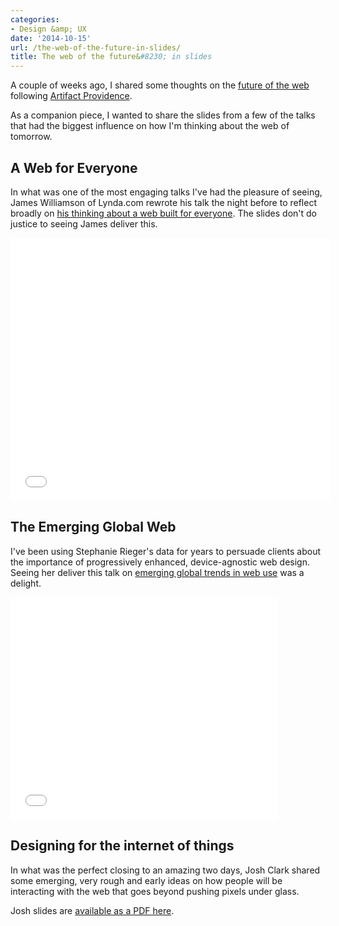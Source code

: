 ```yaml
---
categories:
- Design &amp; UX
date: '2014-10-15'
url: /the-web-of-the-future-in-slides/
title: The web of the future&#8230; in slides
---
```


A couple of weeks ago, I shared some thoughts on the [future of the web](/the-web-of-the-future/) following [Artifact Providence](http://artifactconf.com/providence/).

As a companion piece, I wanted to share the slides from a few of the talks that had the biggest influence on how I'm thinking about the web of tomorrow.

<!--more-->

## A Web for Everyone

In what was one of the most engaging talks I've had the pleasure of seeing, James Williamson of Lynda.com rewrote his talk the night before to reflect broadly on [his thinking about a web built for everyone](http://www.slideshare.net/jameswillweb/everyone-39758731). The slides don't do justice to seeing James deliver this.

<iframe src="//www.slideshare.net/slideshow/embed_code/39758731?rel=0" width="512" height="421" frameborder="0" marginwidth="0" marginheight="0" scrolling="no" allowfullscreen> </iframe>

## The Emerging Global Web

I've been using Stephanie Rieger's data for years to persuade clients about the importance of progressively enhanced, device-agnostic web design. Seeing her deliver this talk on [emerging global trends in web use](http://www.slideshare.net/yiibu/the-emerging-global-web) was a delight.

<iframe src="//www.slideshare.net/slideshow/embed_code/33272498?rel=0" width="427" height="356" frameborder="0" marginwidth="0" marginheight="0" scrolling="no" allowfullscreen> </iframe>

## Designing for the internet of things

In what was the perfect closing to an amazing two days, Josh Clark shared some emerging, very rough and early ideas on how people will be interacting with the web that goes beyond pushing pixels under glass.

Josh slides are [available as a PDF here](http://environmentsforhumans.com/2014/ARTIFACT-providence/presentations/Clark-ARTIFACTpvd2014-web-gets-real.pdf).